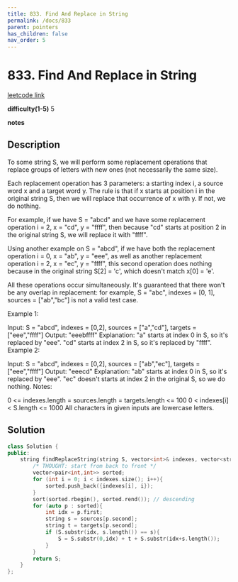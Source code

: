 ```yaml
---
title: 833. Find And Replace in String
permalink: /docs/833
parent: pointers
has_children: false
nav_order: 5
---
```

# 833. Find And Replace in String

[leetcode link](https://leetcode.com/problems/find-and-replace-in-string/)

**difficulty(1-5)** 
5

**notes**   


## Description

To some string S, we will perform some replacement operations that replace groups of letters with new ones (not necessarily the same size).

Each replacement operation has 3 parameters: a starting index i, a source word x and a target word y.  The rule is that if x starts at position i in the original string S, then we will replace that occurrence of x with y.  If not, we do nothing.

For example, if we have S = "abcd" and we have some replacement operation i = 2, x = "cd", y = "ffff", then because "cd" starts at position 2 in the original string S, we will replace it with "ffff".

Using another example on S = "abcd", if we have both the replacement operation i = 0, x = "ab", y = "eee", as well as another replacement operation i = 2, x = "ec", y = "ffff", this second operation does nothing because in the original string S[2] = 'c', which doesn't match x[0] = 'e'.

All these operations occur simultaneously.  It's guaranteed that there won't be any overlap in replacement: for example, S = "abc", indexes = [0, 1], sources = ["ab","bc"] is not a valid test case.

Example 1:

Input: S = "abcd", indexes = [0,2], sources = ["a","cd"], targets = ["eee","ffff"]
Output: "eeebffff"
Explanation: "a" starts at index 0 in S, so it's replaced by "eee".
"cd" starts at index 2 in S, so it's replaced by "ffff".
Example 2:

Input: S = "abcd", indexes = [0,2], sources = ["ab","ec"], targets = ["eee","ffff"]
Output: "eeecd"
Explanation: "ab" starts at index 0 in S, so it's replaced by "eee". 
"ec" doesn't starts at index 2 in the original S, so we do nothing.
Notes:

0 <= indexes.length = sources.length = targets.length <= 100
0 < indexes[i] < S.length <= 1000
All characters in given inputs are lowercase letters.

## Solution

```c++
class Solution {
public:
    string findReplaceString(string S, vector<int>& indexes, vector<string>& sources, vector<string>& targets) {
        /* THOUGHT: start from back to front */
        vector<pair<int,int>> sorted;
        for (int i = 0; i < indexes.size(); i++){
            sorted.push_back({indexes[i], i});
        }
        sort(sorted.rbegin(), sorted.rend()); // descending
        for (auto p : sorted){
            int idx = p.first;
            string s = sources[p.second];
            string t = targets[p.second];
            if (S.substr(idx, s.length()) == s){
                S = S.substr(0,idx) + t + S.substr(idx+s.length());
            }
        }
        return S;
    }
};
```

<!-- 
Default label
{: .label }

Blue label
{: .label .label-blue }

Stable
{: .label .label-green }

New release
{: .label .label-purple }

Coming soon
{: .label .label-yellow }

Deprecated
{: .label .label-red } -->
